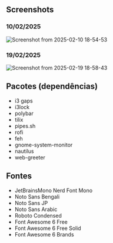 ## Screenshots

### 10/02/2025
![Screenshot from 2025-02-10 18-54-53](https://github.com/user-attachments/assets/a3188a1e-e30c-4340-8d8a-f830d8985ad5)

### 19/02/2025
![Screenshot from 2025-02-19 18-58-43](https://github.com/user-attachments/assets/629e9f4a-7bc2-4b96-8d14-702b97418de8)

## Pacotes (dependências) 
- i3 gaps
- i3lock
- polybar
- tilix
- pipes.sh
- rofi
- feh
- gnome-system-monitor
- nautilus
- web-greeter

## Fontes
- JetBrainsMono Nerd Font Mono
- Noto Sans Bengali
- Noto Sans JP
- Noto Sans Arabic
- Roboto Condensed
- Font Awesome 6 Free
- Font Awesome 6 Free Solid
- Font Awesome 6 Brands
